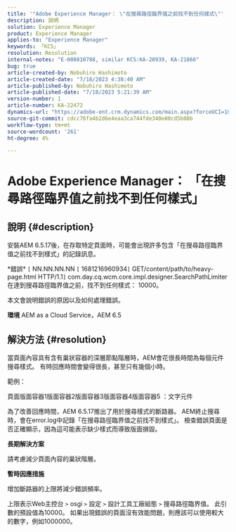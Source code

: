 ```yaml
---
title: '"Adobe Experience Manager： \"在搜尋路徑臨界值之前找不到任何樣式\"'
description: 說明
solution: Experience Manager
product: Experience Manager
applies-to: "Experience Manager"
keywords: 「KCS」
resolution: Resolution
internal-notes: "E-000810788, similar KCS:KA-20939, KA-21866"
bug: true
article-created-by: Nobuhiro Hashimoto
article-created-date: "7/18/2023 4:38:40 AM"
article-published-by: Nobuhiro Hashimoto
article-published-date: "7/18/2023 5:21:39 AM"
version-number: 1
article-number: KA-22472
dynamics-url: "https://adobe-ent.crm.dynamics.com/main.aspx?forceUCI=1&pagetype=entityrecord&etn=knowledgearticle&id=ff9e1ef5-2425-ee11-9cbd-6045bd006b25"
source-git-commit: cdcc76fa4b2d6e4eaa3ca744fde340e80cd5b08b
workflow-type: tm+mt
source-wordcount: '261'
ht-degree: 4%

---
```


# Adobe Experience Manager： 「在搜尋路徑臨界值之前找不到任何樣式」

## 說明 {#description}


安裝AEM 6.5.17後，在存取特定頁面時，可能會出現許多包含「在搜尋路徑臨界值之前找不到樣式」的記錄訊息。

\*錯誤\* `[` NN.NN.NN.NN `[` 1681216960934`]`  GET/content/path/to/heavy-page.html HTTP/1.1`]`  com.day.cq.wcm.core.impl.designer.SearchPathLimiter在達到搜尋路徑臨界值之前，找不到任何樣式： 10000。

本文會說明錯誤的原因以及如何處理錯誤。

<b>環境</b>
AEM as a Cloud Service，AEM 6.5


## 解決方法 {#resolution}


當頁面內容具有含有巢狀容器的深層節點階層時，AEM會花很長時間為每個元件搜尋樣式。 有時回應時間會變得很長，甚至只有幾個小時。

範例：

頁面版面容器1版面容器2版面容器3版面容器4版面容器5 ：文字元件

為了改善回應時間，AEM 6.5.17推出了用於搜尋樣式的斷路器。
AEM終止搜尋時，會在error.log中記錄「在搜尋路徑臨界值之前找不到樣式」。
檢查錯誤頁面是否正確顯示，因為這可能表示缺少樣式而導致版面損毀。

<b>長期解決方案</b>

請考慮減少頁面內容的巢狀階層。

<b>暫時因應措施</b>

增加斷路器的上限將減少錯誤頻率。

上限表示Web主控台 `>`  osgi `>`  設定 `>`  設計工具工廠組態 `>`  搜尋路徑臨界值。 此引數的預設值為10000。 如果出現錯誤的頁面沒有效能問題，則應該可以使用較大的數字，例如1000000。

